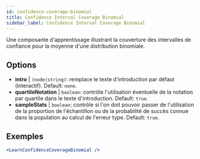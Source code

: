```yaml
---
id: confidence-coverage-binomial
title: Confidence Interval Coverage Binomial
sidebar_label: Confidence Interval Coverage Binomial
---
```


Une composante d'apprentissage illustrant la couverture des intervalles de confiance pour la moyenne d'une distribution binomiale.

## Options

* __intro__ | `(node|string)`: remplace le texte d'introduction par défaut (interactif). Default: `none`.
* __quartileNotation__ | `boolean`: contrôle l'utilisation éventuelle de la notation par quartile dans le texte d'introduction. Default: `true`.
* __sampleStats__ | `boolean`: contrôle si l'on doit pouvoir passer de l'utilisation de la proportion de l'échantillon ou de la probabilité de succès connue dans la population au calcul de l'erreur type. Default: `true`.


## Exemples

```jsx live
<LearnConfidenceCoverageBinomial />
```

